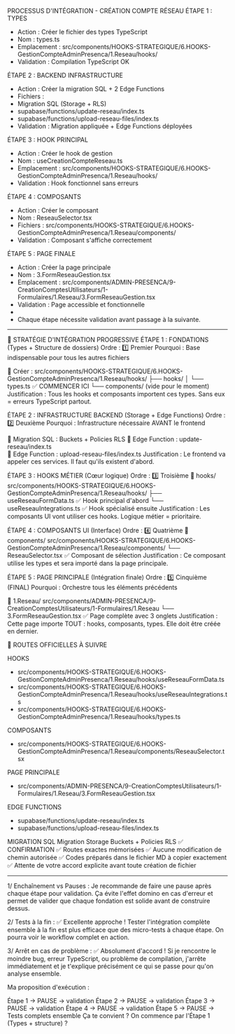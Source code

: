 PROCESSUS D'INTÉGRATION - CRÉATION COMPTE RÉSEAU
ÉTAPE 1 : TYPES
- Action : Créer le fichier des types TypeScript
- Nom : types.ts
- Emplacement : src/components/HOOKS-STRATEGIQUE/6.HOOKS-GestionCompteAdminPresenca/1.Reseau/hooks/
- Validation : Compilation TypeScript OK

ÉTAPE 2 : BACKEND INFRASTRUCTURE
- Action : Créer la migration SQL + 2 Edge Functions
- Fichiers :
- Migration SQL (Storage + RLS)
- supabase/functions/update-reseau/index.ts
- supabase/functions/upload-reseau-files/index.ts
- Validation : Migration appliquée + Edge Functions déployées

ÉTAPE 3 : HOOK PRINCIPAL
- Action : Créer le hook de gestion
- Nom : useCreationCompteReseau.ts
- Emplacement : src/components/HOOKS-STRATEGIQUE/6.HOOKS-GestionCompteAdminPresenca/1.Reseau/hooks/
- Validation : Hook fonctionnel sans erreurs

ÉTAPE 4 : COMPOSANTS 
- Action : Créer le composant
- Nom : ReseauSelector.tsx
- Fichiers : src/components/HOOKS-STRATEGIQUE/6.HOOKS-GestionCompteAdminPresenca/1.Reseau/components/
- Validation : Composant s'affiche correctement

ÉTAPE 5 : PAGE FINALE
- Action : Créer la page principale
- Nom : 3.FormReseauGestion.tsx
- Emplacement : src/components/ADMIN-PRESENCA/9-CreationComptesUtilisateurs/1-Formulaires/1.Reseau/3.FormReseauGestion.tsx
- Validation : Page accessible et fonctionnelle
-
- Chaque étape nécessite validation avant passage à la suivante.

---------------------


🎯 STRATÉGIE D'INTÉGRATION PROGRESSIVE
ÉTAPE 1 : FONDATIONS (Types + Structure de dossiers)
Ordre : 1️⃣ Premier Pourquoi : Base indispensable pour tous les autres fichiers

📁 Créer :
src/components/HOOKS-STRATEGIQUE/6.HOOKS-GestionCompteAdminPresenca/1.Reseau/hooks/
├── hooks/
│   └── types.ts  ✅ COMMENCER ICI
└── components/ (vide pour le moment)
Justification : Tous les hooks et composants importent ces types. Sans eux = erreurs TypeScript partout.

ÉTAPE 2 : INFRASTRUCTURE BACKEND (Storage + Edge Functions)
Ordre : 2️⃣ Deuxième
Pourquoi : Infrastructure nécessaire AVANT le frontend


🔧 Migration SQL : Buckets + Policies RLS
🔧 Edge Function : update-reseau/index.ts  
🔧 Edge Function : upload-reseau-files/index.ts
Justification : Le frontend va appeler ces services. Il faut qu'ils existent d'abord.

ÉTAPE 3 : HOOKS MÉTIER (Cœur logique)
Ordre : 3️⃣ Troisième 
📁 hooks/
src/components/HOOKS-STRATEGIQUE/6.HOOKS-GestionCompteAdminPresenca/1.Reseau/hooks/
├── useReseauFormData.ts      ✅ Hook principal d'abord
└── useReseauIntegrations.ts  ✅ Hook spécialisé ensuite
Justification : Les composants UI vont utiliser ces hooks. Logique métier = prioritaire.

ÉTAPE 4 : COMPOSANTS UI (Interface)
Ordre : 4️⃣ Quatrième
📁 components/
src/components/HOOKS-STRATEGIQUE/6.HOOKS-GestionCompteAdminPresenca/1.Reseau/components/
└── ReseauSelector.tsx  ✅ Composant de sélection
Justification : Ce composant utilise les types et sera importé dans la page principale.

ÉTAPE 5 : PAGE PRINCIPALE (Intégration finale)
Ordre : 5️⃣ Cinquième (FINAL) Pourquoi : Orchestre tous les éléments précédents

📁 1.Reseau/
src/components/ADMIN-PRESENCA/9-CreationComptesUtilisateurs/1-Formulaires/1.Reseau
└── 3.FormReseauGestion.tsx  ✅ Page complète avec 3 onglets
Justification : Cette page importe TOUT : hooks, composants, types. Elle doit être créée en dernier.

📁 ROUTES OFFICIELLES À SUIVRE

HOOKS
- src/components/HOOKS-STRATEGIQUE/6.HOOKS-GestionCompteAdminPresenca/1.Reseau/hooks/useReseauFormData.ts
- src/components/HOOKS-STRATEGIQUE/6.HOOKS-GestionCompteAdminPresenca/1.Reseau/hooks/useReseauIntegrations.ts
- src/components/HOOKS-STRATEGIQUE/6.HOOKS-GestionCompteAdminPresenca/1.Reseau/hooks/types.ts

COMPOSANTS
- src/components/HOOKS-STRATEGIQUE/6.HOOKS-GestionCompteAdminPresenca/1.Reseau/components/ReseauSelector.tsx

PAGE PRINCIPALE
- src/components/ADMIN-PRESENCA/9-CreationComptesUtilisateurs/1-Formulaires/1.Reseau/3.FormReseauGestion.tsx

EDGE FUNCTIONS 
- supabase/functions/update-reseau/index.ts
- supabase/functions/upload-reseau-files/index.ts

MIGRATION SQL
Migration Storage Buckets + Policies RLS
✅ CONFIRMATION
✅ Routes exactes mémorisées
✅ Aucune modification de chemin autorisée
✅ Codes préparés dans le fichier MD à copier exactement
✅ Attente de votre accord explicite avant toute création de fichier


---------------
1/ Enchaînement vs Pauses : Je recommande de faire une pause après chaque étape pour validation. Ça évite l'effet domino en cas d'erreur et permet de valider que chaque fondation est solide avant de construire dessus.

2/ Tests à la fin : ✅ Excellente approche ! Tester l'intégration complète ensemble à la fin est plus efficace que des micro-tests à chaque étape. On pourra voir le workflow complet en action.

3/ Arrêt en cas de problème : ✅ Absolument d'accord ! Si je rencontre le moindre bug, erreur TypeScript, ou problème de compilation, j'arrête immédiatement et je t'explique précisément ce qui se passe pour qu'on analyse ensemble.

Ma proposition d'exécution :

Étape 1 → PAUSE → validation
Étape 2 → PAUSE → validation
Étape 3 → PAUSE → validation
Étape 4 → PAUSE → validation
Étape 5 → PAUSE → Tests complets ensemble
Ça te convient ? On commence par l'Étape 1 (Types + structure) ?
